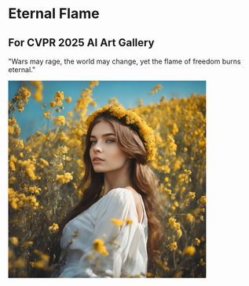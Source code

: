 # Eternal Flame
## For CVPR 2025 AI Art Gallery 

"Wars may rage, the world may change,
yet the flame of freedom burns eternal."

<img src="./Eternal Flame.jpg" width=80%>
